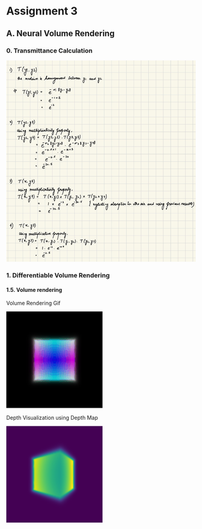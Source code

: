 # Assignment 3

## A. Neural Volume Rendering 

### 0. Transmittance Calculation

![q0_solution](q0_solution.jpg)

### 1. Differentiable Volume Rendering

#### 1.5. Volume rendering

Volume Rendering Gif

![volume rendering gif](images/part_1.gif)

Depth Visualization using Depth Map

![depth map](depth_map_2.png)